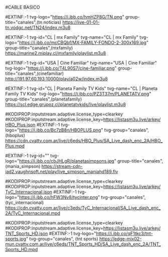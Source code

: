 #CABLE BASICO 

#EXTINF:-1 tvg-logo="https://i.ibb.co/hmHZP8G/TN.png" group-title="canales",(tn noticias)
https://live-01-01-tn.vodgc.net/TN24/index.m3u8

#EXTINF:-1 tvg-id="CL | mx Family" tvg-name="CL | mx Family" tvg-logo="https://i.ibb.co/mcCBQbf/MX-FAMILY-FONDO-2-300x169.jpg" group-title="canales",(mxfamily)
https://marine2.miplay.cl/mxfamily/playlist.m3u8

#EXTINF:-1 tvg-id="USA | Cine Familiar" tvg-name="USA | Cine Familiar" tvg-logo="https://i.ibb.co/T4L90S7/cine-familiar.png" group-title="canales",(cinefamiliar)
http://191.97.60.193:10000/play/a02w/index.m3u8

#EXTINF:-1 tvg-id="CL | Planeta Family TV Kids" tvg-name="CL | Planeta Family TV Kids" tvg-logo="https://i.ibb.co/PZ3T37m/PLANETATV.png" group-title="canales",(planetafamily)
https://scl.edge.grupoz.cl/planetatvkids/live/playlist.m3u8

#KODIPROP:inputstream.adaptive.license_type=clearkey
#KODIPROP:inputstream.adaptive.license_key=https://listasm3u.live/arkey/HBO_Plus.json
#EXTINF:-1 tvg-logo="https://i.ibb.co/Bc7zB8n/HBOPLUS.png" tvg-group="canales",(hboplus)
https://cdn.cvattv.com.ar/live/c6eds/HBO_Plus/SA_Live_dash_enc_2A/HBO_Plus.mpd

#EXTINF:-1 tvg-id="" tvg-logo="https://i.ibb.co/cbJHLgR/planetasimpsons.jpg" group-title="canales",(mania_simpson)
https://stream-cdn-iad2.vaughnsoft.net/play/live_simpson_maniahd189.flv

#KODIPROP:inputstream.adaptive.license_type=clearkey
#KODIPROP:inputstream.adaptive.license_key=https://listasm3u.live/arkey/TyC_Internacional.json
#EXTINF:-1 tvg-logo="https://i.ibb.co/hFW3Nv8/tycinter.png" tvg-group="canales", (tyc_internacional)
https://cdn.cvattv.com.ar/live/c3eds/TyC_Internacional/SA_Live_dash_enc_2A/TyC_Internacional.mpd



#KODIPROP:inputstream.adaptive.license_type=clearkey
#KODIPROP:inputstream.adaptive.license_key=https://listasm3u.live/arkey/TNT_Sports_HD.json
#EXTINF:-1 tvg-logo="https://i.ibb.co/qF1tkc3/tnt-sports.jpg" tvg-group="canales", (tnt sports)
https://edge-mix02-mun.cvattv.com.ar/live/c6eds/TNT_Sports_HD/SA_Live_dash_enc_2A/TNT_Sports_HD.mpd















